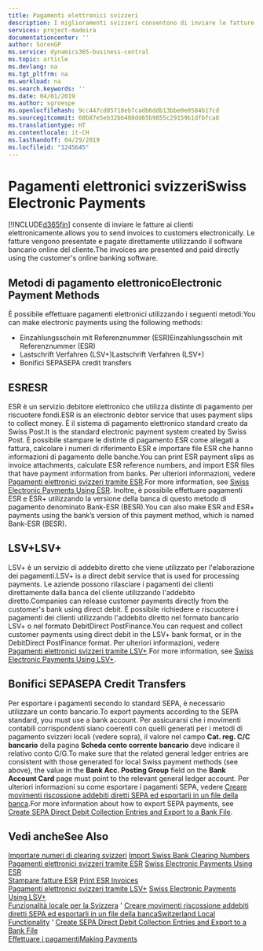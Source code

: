 ```yaml
---
title: Pagamenti elettronici svizzeri
description: I miglioramenti svizzeri consentono di inviare le fatture ai clienti elettronicamente. Le fatture vengono presentate e pagate direttamente utilizzando il software bancario online del cliente.
services: project-madeira
documentationcenter: ''
author: SorenGP
ms.service: dynamics365-business-central
ms.topic: article
ms.devlang: na
ms.tgt_pltfrm: na
ms.workload: na
ms.search.keywords: ''
ms.date: 04/01/2019
ms.author: sgroespe
ms.openlocfilehash: 9cc447cd05718eb7cadb6ddb13bbe0e0584b17cd
ms.sourcegitcommit: 60b87e5eb32bb408dd65b9855c29159b1dfbfca8
ms.translationtype: HT
ms.contentlocale: it-CH
ms.lasthandoff: 04/29/2019
ms.locfileid: "1245645"
---
```

# <a name="swiss-electronic-payments"></a><span data-ttu-id="7dfba-104">Pagamenti elettronici svizzeri</span><span class="sxs-lookup"><span data-stu-id="7dfba-104">Swiss Electronic Payments</span></span>
[!INCLUDE[d365fin](../../includes/d365fin_md.md)] <span data-ttu-id="7dfba-105">consente di inviare le fatture ai clienti elettronicamente.</span><span class="sxs-lookup"><span data-stu-id="7dfba-105">allows you to send invoices to customers electronically.</span></span> <span data-ttu-id="7dfba-106">Le fatture vengono presentate e pagate direttamente utilizzando il software bancario online del cliente.</span><span class="sxs-lookup"><span data-stu-id="7dfba-106">The invoices are presented and paid directly using the customer's online banking software.</span></span>  

## <a name="electronic-payment-methods"></a><span data-ttu-id="7dfba-107">Metodi di pagamento elettronico</span><span class="sxs-lookup"><span data-stu-id="7dfba-107">Electronic Payment Methods</span></span>  
<span data-ttu-id="7dfba-108">È possibile effettuare pagamenti elettronici utilizzando i seguenti metodi:</span><span class="sxs-lookup"><span data-stu-id="7dfba-108">You can make electronic payments using the following methods:</span></span>  

- <span data-ttu-id="7dfba-109">Einzahlungsschein mit Referenznummer (ESR)</span><span class="sxs-lookup"><span data-stu-id="7dfba-109">Einzahlungsschein mit Referenznummer (ESR)</span></span>  
- <span data-ttu-id="7dfba-110">Lastschrift Verfahren (LSV+)</span><span class="sxs-lookup"><span data-stu-id="7dfba-110">Lastschrift Verfahren (LSV+)</span></span>  
- <span data-ttu-id="7dfba-111">Bonifici SEPA</span><span class="sxs-lookup"><span data-stu-id="7dfba-111">SEPA credit transfers</span></span>  

## <a name="esr"></a><span data-ttu-id="7dfba-112">ESR</span><span class="sxs-lookup"><span data-stu-id="7dfba-112">ESR</span></span>  
<span data-ttu-id="7dfba-113">ESR è un servizio debitore elettronico che utilizza distinte di pagamento per riscuotere fondi.</span><span class="sxs-lookup"><span data-stu-id="7dfba-113">ESR is an electronic debtor service that uses payment slips to collect money.</span></span> <span data-ttu-id="7dfba-114">È il sistema di pagamento elettronico standard creato da Swiss Post.</span><span class="sxs-lookup"><span data-stu-id="7dfba-114">It is the standard electronic payment system created by Swiss Post.</span></span> <span data-ttu-id="7dfba-115">È possibile stampare le distinte di pagamento ESR come allegati a fattura, calcolare i numeri di riferimento ESR e importare file ESR che hanno informazioni di pagamento delle banche.</span><span class="sxs-lookup"><span data-stu-id="7dfba-115">You can print ESR payment slips as invoice attachments, calculate ESR reference numbers, and import ESR files that have payment information from banks.</span></span> <span data-ttu-id="7dfba-116">Per ulteriori informazioni, vedere [Pagamenti elettronici svizzeri tramite ESR](how-to-print-esr-invoices.md).</span><span class="sxs-lookup"><span data-stu-id="7dfba-116">For more information, see [Swiss Electronic Payments Using ESR](how-to-print-esr-invoices.md).</span></span> <span data-ttu-id="7dfba-117">Inoltre, è possibile effettuare pagamenti ESR e ESR+ utilizzando la versione della banca di questo metodo di pagamento denominato Bank-ESR (BESR).</span><span class="sxs-lookup"><span data-stu-id="7dfba-117">You can also make ESR and ESR+ payments using the bank’s version of this payment method, which is named Bank-ESR (BESR).</span></span>  

## <a name="lsv"></a><span data-ttu-id="7dfba-118">LSV+</span><span class="sxs-lookup"><span data-stu-id="7dfba-118">LSV+</span></span>  
<span data-ttu-id="7dfba-119">LSV+ è un servizio di addebito diretto che viene utilizzato per l'elaborazione dei pagamenti.</span><span class="sxs-lookup"><span data-stu-id="7dfba-119">LSV+ is a direct debit service that is used for processing payments.</span></span> <span data-ttu-id="7dfba-120">Le aziende possono rilasciare i pagamenti dei clienti direttamente dalla banca del cliente utilizzando l'addebito diretto.</span><span class="sxs-lookup"><span data-stu-id="7dfba-120">Companies can release customer payments directly from the customer's bank using direct debit.</span></span> <span data-ttu-id="7dfba-121">È possibile richiedere e riscuotere i pagamenti dei clienti utilizzando l'addebito diretto nel formato bancario LSV+ o nel formato DebitDirect PostFinance.</span><span class="sxs-lookup"><span data-stu-id="7dfba-121">You can request and collect customer payments using direct debit in the LSV+ bank format, or in the DebitDirect PostFinance format.</span></span> <span data-ttu-id="7dfba-122">Per ulteriori informazioni, vedere [Pagamenti elettronici svizzeri tramite LSV+](swiss-electronic-payments-using-lsv-.md).</span><span class="sxs-lookup"><span data-stu-id="7dfba-122">For more information, see [Swiss Electronic Payments Using LSV+](swiss-electronic-payments-using-lsv-.md).</span></span>  

## <a name="sepa-credit-transfers"></a><span data-ttu-id="7dfba-123">Bonifici SEPA</span><span class="sxs-lookup"><span data-stu-id="7dfba-123">SEPA Credit Transfers</span></span>  
<span data-ttu-id="7dfba-124">Per esportare i pagamenti secondo lo standard SEPA, è necessario utilizzare un conto bancario.</span><span class="sxs-lookup"><span data-stu-id="7dfba-124">To export payments according to the SEPA standard, you must use a bank account.</span></span> <span data-ttu-id="7dfba-125">Per assicurarsi che i movimenti contabili corrispondenti siano coerenti con quelli generati per i metodi di pagamento svizzeri locali (vedere sopra), il valore nel campo **Cat. reg. C/C bancario** della pagina **Scheda conto corrente bancario** deve indicare il relativo conto C/G.</span><span class="sxs-lookup"><span data-stu-id="7dfba-125">To make sure that the related general ledger entries are consistent with those generated for local Swiss payment methods (see above), the value in the **Bank Acc. Posting Group** field on the **Bank Account Card** page must point to the relevant general ledger account.</span></span> <span data-ttu-id="7dfba-126">Per ulteriori informazioni su come esportare i pagamenti SEPA, vedere [Creare movimenti riscossione addebiti diretti SEPA ed esportarli in un file della banca](../../finance-how-create-sepa-direct-debit-collection-entries-export-bank-file.md).</span><span class="sxs-lookup"><span data-stu-id="7dfba-126">For more information about how to export SEPA payments, see [Create SEPA Direct Debit Collection Entries and Export to a Bank File](../../finance-how-create-sepa-direct-debit-collection-entries-export-bank-file.md).</span></span>  

## <a name="see-also"></a><span data-ttu-id="7dfba-127">Vedi anche</span><span class="sxs-lookup"><span data-stu-id="7dfba-127">See Also</span></span>  
 <span data-ttu-id="7dfba-128">[Importare numeri di clearing svizzeri](how-to-import-swiss-bank-clearing-numbers.md) </span><span class="sxs-lookup"><span data-stu-id="7dfba-128">[Import Swiss Bank Clearing Numbers](how-to-import-swiss-bank-clearing-numbers.md) </span></span>  
 <span data-ttu-id="7dfba-129">[Pagamenti elettronici svizzeri tramite ESR](swiss-electronic-payments-using-esr.md) </span><span class="sxs-lookup"><span data-stu-id="7dfba-129">[Swiss Electronic Payments Using ESR](swiss-electronic-payments-using-esr.md) </span></span>  
 <span data-ttu-id="7dfba-130">[Stampare fatture ESR](how-to-print-esr-invoices.md) </span><span class="sxs-lookup"><span data-stu-id="7dfba-130">[Print ESR Invoices](how-to-print-esr-invoices.md) </span></span>  
 <span data-ttu-id="7dfba-131">[Pagamenti elettronici svizzeri tramite LSV+](swiss-electronic-payments-using-lsv-.md) </span><span class="sxs-lookup"><span data-stu-id="7dfba-131">[Swiss Electronic Payments Using LSV+](swiss-electronic-payments-using-lsv-.md) </span></span>  
 <span data-ttu-id="7dfba-132">[Funzionalità locale per la Svizzera](switzerland-local-functionality.md)  ' [Creare movimenti riscossione addebiti diretti SEPA ed esportarli in un file della banca](../../finance-how-create-sepa-direct-debit-collection-entries-export-bank-file.md)</span><span class="sxs-lookup"><span data-stu-id="7dfba-132">[Switzerland Local Functionality](switzerland-local-functionality.md)  ' [Create SEPA Direct Debit Collection Entries and Export to a Bank File](../../finance-how-create-sepa-direct-debit-collection-entries-export-bank-file.md)</span></span>  
 [<span data-ttu-id="7dfba-133">Effettuare i pagamenti</span><span class="sxs-lookup"><span data-stu-id="7dfba-133">Making Payments</span></span>](../../payables-make-payments.md)
